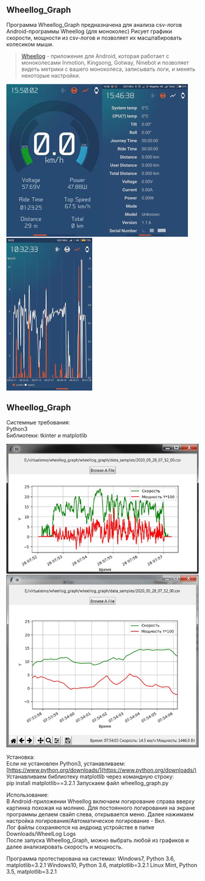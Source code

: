 ## Wheellog_Graph ##
Программа Wheellog_Graph предназначена для анализа csv-логов Android-программы Wheellog (для моноколес)
Рисует графики скорости, мощности из csv-логов и позволяет их масштабировать колесиком мыши.



> [Wheellog](https://play.google.com/store/apps/details?id=com.cooper.wheellog&hl=ru) - приложение для Android, которая работает с моноколесами Inmotion, Kingsong, Gotway, Ninebot и позволяет видеть метрики с вашего моноколеса, записывать логи, и менять некоторые настройки.
    
![Скриншот Android-программы Wheellog 1й экран](https://github.com/Storvild/resources/blob/master/img/wheellog_graph/wheellog01.jpeg?raw=true)![Скриншот Android-программы Wheellog 2й экран](https://github.com/Storvild/resources/blob/master/img/wheellog_graph/wheellog02.jpeg?raw=true)![Скриншот Android-программы Wheellog 3й экран](https://github.com/Storvild/resources/blob/master/img/wheellog_graph/wheellog03.jpeg?raw=true)

## Wheellog_Graph ##    
Системные требования:   
    Python3    
    Библиотеки: tkinter и matplotlib

![Скриншот программы Wheellog_Graph](https://github.com/Storvild/resources/blob/master/img/wheellog_graph/001.jpg?raw=true)
![Скриншот программы Wheellog_Graph - Зум](https://github.com/Storvild/resources/blob/master/img/wheellog_graph/002.jpg?raw=true)


Установка:   
    Если не установлен Python3, устанавливаем: [https://www.python.org/downloads/](https://www.python.org/downloads/)   
    Устанавливаем библиотеку matplotlib через командную строку:   
		pip install matplotlib==3.2.1
    Запускаем файл wheellog_graph.py

Использование:    
	В Android-приложении Wheellog включаем логирование справа вверху картинка похожая на молнию.
    Для постоянного логирования на экране программы делаем свайп слева, открывается меню. Далее нажимаем настройка логирования/Автоматическое логирование - Вкл.   
 	Лог файлы сохраняются на андроид устройстве в папке Downloads/WheelLog Logs    
	После запуска Wheellog_Graph, можно выбрать любой из графиков и далее анализировать скорость и мощность.

Программа протестирована на системах:
	Windows7, Python 3.6, matplotlib=3.2.1
	Windows10, Python 3.6, matplotlib=3.2.1
	Linux Mint, Python 3.5, matplotlib=3.2.1